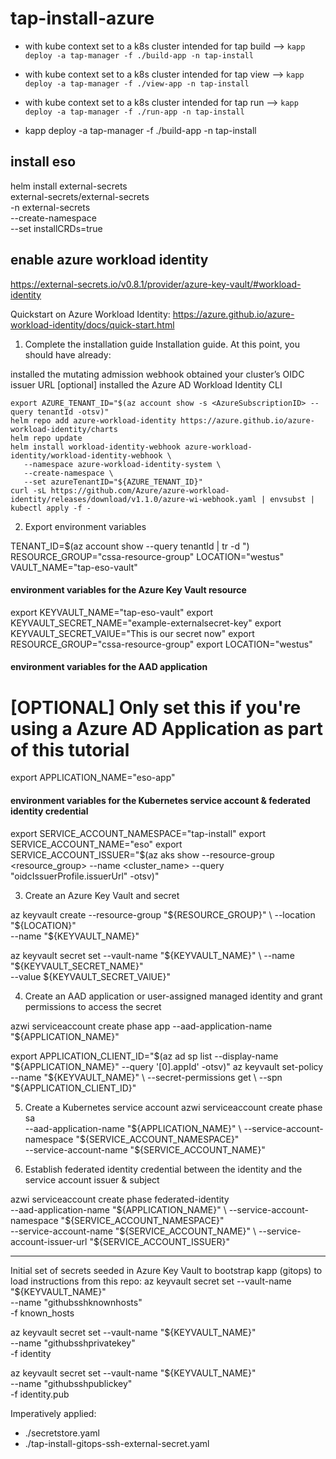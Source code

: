 # tap-install-azure


- with kube context set to a k8s cluster intended for tap build --> `kapp deploy -a tap-manager -f ./build-app -n tap-install`
- with kube context set to a k8s cluster intended for tap view --> `kapp deploy -a tap-manager -f ./view-app -n tap-install`
- with kube context set to a k8s cluster intended for tap run --> `kapp deploy -a tap-manager -f ./run-app -n tap-install`

- kapp deploy -a tap-manager -f ./build-app -n tap-install 

## install eso
helm install external-secrets \
   external-secrets/external-secrets \
    -n external-secrets \
    --create-namespace \
    --set installCRDs=true


## enable azure workload identity
https://external-secrets.io/v0.8.1/provider/azure-key-vault/#workload-identity

Quickstart on Azure Workload Identity:
https://azure.github.io/azure-workload-identity/docs/quick-start.html

1. Complete the installation guide
Installation guide. At this point, you should have already:

installed the mutating admission webhook
obtained your cluster’s OIDC issuer URL
[optional] installed the Azure AD Workload Identity CLI


    export AZURE_TENANT_ID="$(az account show -s <AzureSubscriptionID> --query tenantId -otsv)"
    helm repo add azure-workload-identity https://azure.github.io/azure-workload-identity/charts
    helm repo update
    helm install workload-identity-webhook azure-workload-identity/workload-identity-webhook \
       --namespace azure-workload-identity-system \
       --create-namespace \
       --set azureTenantID="${AZURE_TENANT_ID}"
    curl -sL https://github.com/Azure/azure-workload-identity/releases/download/v1.1.0/azure-wi-webhook.yaml | envsubst | kubectl apply -f -


2. Export environment variables

TENANT_ID=$(az account show --query tenantId | tr -d \")
RESOURCE_GROUP="cssa-resource-group"
LOCATION="westus"
VAULT_NAME="tap-eso-vault"


#### environment variables for the Azure Key Vault resource
export KEYVAULT_NAME="tap-eso-vault"
export KEYVAULT_SECRET_NAME="example-externalsecret-key"
export KEYVAULT_SECRET_VAlUE="This is our secret now"
export RESOURCE_GROUP="cssa-resource-group"
export LOCATION="westus"

#### environment variables for the AAD application
# [OPTIONAL] Only set this if you're using a Azure AD Application as part of this tutorial
export APPLICATION_NAME="eso-app"

#### environment variables for the Kubernetes service account & federated identity credential
export SERVICE_ACCOUNT_NAMESPACE="tap-install"
export SERVICE_ACCOUNT_NAME="eso"
export SERVICE_ACCOUNT_ISSUER="$(az aks show --resource-group <resource_group> --name <cluster_name> --query "oidcIssuerProfile.issuerUrl" -otsv)"

3. Create an Azure Key Vault and secret

az keyvault create --resource-group "${RESOURCE_GROUP}" \
   --location "${LOCATION}" \
   --name "${KEYVAULT_NAME}"

az keyvault secret set --vault-name "${KEYVAULT_NAME}" \
   --name "${KEYVAULT_SECRET_NAME}" \
   --value ${KEYVAULT_SECRET_VAlUE}"


4. Create an AAD application or user-assigned managed identity and grant permissions to access the secret

azwi serviceaccount create phase app --aad-application-name "${APPLICATION_NAME}"
    
export APPLICATION_CLIENT_ID="$(az ad sp list --display-name "${APPLICATION_NAME}" --query '[0].appId' -otsv)"
az keyvault set-policy --name "${KEYVAULT_NAME}" \
  --secret-permissions get \
  --spn "${APPLICATION_CLIENT_ID}"


5. Create a Kubernetes service account
azwi serviceaccount create phase sa \
  --aad-application-name "${APPLICATION_NAME}" \
  --service-account-namespace "${SERVICE_ACCOUNT_NAMESPACE}" \
  --service-account-name "${SERVICE_ACCOUNT_NAME}"


6. Establish federated identity credential between the identity and the service account issuer & subject

azwi serviceaccount create phase federated-identity \
  --aad-application-name "${APPLICATION_NAME}" \
  --service-account-namespace "${SERVICE_ACCOUNT_NAMESPACE}" \
  --service-account-name "${SERVICE_ACCOUNT_NAME}" \
  --service-account-issuer-url "${SERVICE_ACCOUNT_ISSUER}"


---
Initial set of secrets seeded in Azure Key Vault to bootstrap kapp (gitops) to load instructions from this repo:
az keyvault secret set --vault-name "${KEYVAULT_NAME}" \
   --name "githubsshknownhosts" \
   -f known_hosts

az keyvault secret set --vault-name "${KEYVAULT_NAME}" \
   --name "githubsshprivatekey" \
   -f identity

az keyvault secret set --vault-name "${KEYVAULT_NAME}" \
   --name "githubsshpublickey" \
   -f identity.pub

Imperatively applied:
- ./secretstore.yaml
- ./tap-install-gitops-ssh-external-secret.yaml